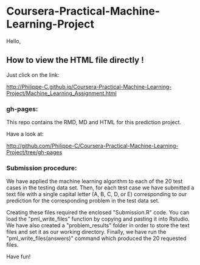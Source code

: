# Coursera-Practical-Machine-Learning-Project

Hello,

## How to view the HTML file **directly** !

Just click on the link:

http://Philippe-C.github.io/Coursera-Practical-Machine-Learning-Project/Machine_Learning_Assignment.html

### gh-pages:

This repo contains the RMD, MD and HTML for this prediction project.

Have a look at:

http://github.com/Philippe-C/Coursera-Practical-Machine-Learning-Project/tree/gh-pages

### Submission procedure:

We have applied the machine learning algorithm to each of the 20 test cases in the testing data set. Then, for each test case we have submitted a text file with a single capital letter (A, B, C, D, or E) corresponding to our prediction for the corresponding problem in the test data set.

Creating these files required the enclosed "Submission.R" code. You can load the "pml_write_files" function by copying and pasting it into Rstudio. We have also created a "problem_results" folder in order to store the text files and set it as our working directory. Finally, we have run the "pml_write_files(answers)" command which produced the 20 requested files.

Have fun!
